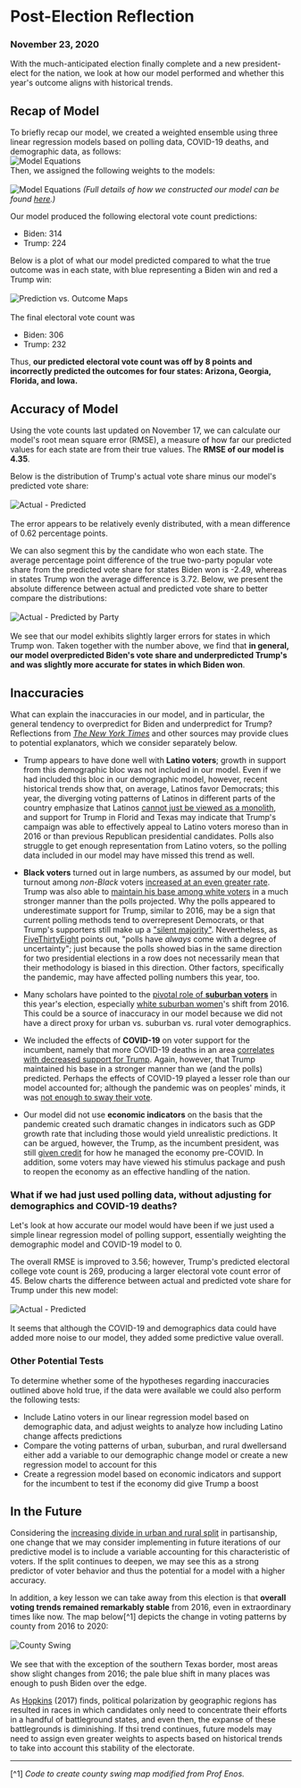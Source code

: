 # Post-Election Reflection
### November 23, 2020

With the much-anticipated election finally complete and a new president-elect for the nation, we look at how our model performed and whether this year's outcome aligns with historical trends.

## Recap of Model

To briefly recap our model, we created a weighted ensemble using three linear regression models based on polling data, COVID-19 deaths, and demographic data, as follows:
<br/>
![Model Equations](../figures/model_eqs.png)
<br/>
Then, we assigned the following weights to the models:
<br/>
<br/>
![Model Equations](../figures/model_eq.png)
*(Full details of how we constructed our model can be found [here](https://ahu6.github.io/electionanalytics/posts/11_01.html).)*

Our model produced the following electoral vote count predictions:
* Biden: 314
* Trump: 224

Below is a plot of what our model predicted compared to what the true outcome was in each state, with blue representing a Biden win and red a Trump win:
<br/>
<br/>
![Prediction vs. Outcome Maps](../figures/prediction_outcome_maps.png)
<br/>
<br/>
The final electoral vote count was
* Biden: 306
* Trump: 232

Thus, **our predicted electoral vote count was off by 8 points and incorrectly predicted the outcomes for four states: Arizona, Georgia, Florida, and Iowa.**

## Accuracy of Model

Using the vote counts last updated on November 17, we can calculate our model's root mean square error (RMSE), a measure of how far our predicted values for each state are from their true values. The **RMSE of our model is 4.35**.

Below is the distribution of Trump's actual vote share minus our model's predicted vote share:
<br/>
<br/>
![Actual - Predicted](../figures/actual_predicted.png)
<br/>
<br/>
The error appears to be relatively evenly distributed, with a mean difference of 0.62 percentage points.

We can also segment this by the candidate who won each state. The average percentage point difference of the true two-party popular vote share from the predicted vote share for states Biden won is -2.49, whereas in states Trump won the average difference is 3.72. Below, we present the absolute difference between actual and predicted vote share to better compare the distributions:
<br/>
<br/>
![Actual - Predicted by Party](../figures/actual_predicted_party.png)
<br/>
<br/>
We see that our model exhibits slightly larger errors for states in which Trump won. Taken together with the number above, we find that **in general, our model overpredicted Biden's vote share and underpredicted Trump's and was slightly more accurate for states in which Biden won**.

## Inaccuracies
What can explain the inaccuracies in our model, and in particular, the general tendency to overpredict for Biden and underpredict for Trump? Reflections from [*The New York Times*](https://www.nytimes.com/2020/11/10/podcasts/the-daily/election-polls-biden-trump.html?) and other sources may provide clues to potential explanators, which we consider separately below.

* Trump appears to have done well with **Latino voters**; growth in support from this demographic bloc was not included in our model. Even if we had included this bloc in our demographic model, however, recent historical trends show that, on average, Latinos favor Democrats; this year, the diverging voting patterns of Latinos in different parts of the country emphasize that Latinos [cannot just be viewed as a monolith](https://www.economist.com/united-states/2020/11/04/why-donald-trump-exceeded-expectations-with-americas-latinos), and support for Trump in Florid and Texas may indicate that Trump's campaign was able to effectively appeal to Latino voters moreso than in 2016 or than previous Republican presidential candidates. Polls also struggle to get enough representation from Latino voters, so the polling data included in our model may have missed this trend as well.

* **Black voters** turned out in large numbers, as assumed by our model, but turnout among *non-Black* voters [increased at an even greater rate](https://www.nytimes.com/2020/11/10/podcasts/the-daily/election-polls-biden-trump.html?). Trump was also able to [maintain his base among white voters](https://www.economist.com/graphic-detail/2020/11/11/once-again-less-educated-whites-spurned-americas-democratic-nominee) in a much stronger manner than the polls projected. Why the polls appeared to underestimate support for Trump, similar to 2016, may be a sign that current polling methods tend to overrepresent Democrats, or that Trump's supporters still make up a ["silent majority"](https://www.nytimes.com/2020/11/04/us/politics/poll-results.html?searchResultPosition=3). Nevertheless, as [FiveThirtyEight](https://fivethirtyeight.com/features/the-polls-werent-great-but-thats-pretty-normal/) points out, "polls have *always* come with a degree of uncertainty"; just because the polls showed bias in the same direction for two presidential elections in a row does not necessarily mean that their methodology is biased in this direction. Other factors, specifically the pandemic, may have affected polling numbers this year, too.

* Many scholars have pointed to the [pivotal role of **suburban voters**](https://www.nytimes.com/interactive/2020/11/06/upshot/suburbs-shifted-left-president.html) in this year's election, especially [white suburban women](https://www.brookings.edu/research/bidens-victory-came-from-the-suburbs/)'s shift from 2016. This could be a source of inaccuracy in our model because we did not have a direct proxy for urban vs. suburban vs. rural voter demographics. 

* We included the effects of **COVID-19** on voter support for the incumbent, namely that more COVID-19 deaths in an area [correlates with decreased support for Trump](https://advances.sciencemag.org/content/6/44/eabd8564). Again, however, that Trump maintained his base in a stronger manner than we (and the polls) predicted. Perhaps the effects of COVID-19 played a lesser role than our model accounted for; although the pandemic was on peoples' minds, it was [not enough to sway their vote](https://www.nytimes.com/2020/11/04/us/politics/poll-results.html?searchResultPosition=3).

* Our model did not use **economic indicators** on the basis that the pandemic created such dramatic changes in indicators such as GDP growth rate that including those would yield unrealistic predictions. It can be argued, however, the Trump, as the incumbent president, was still [given credit](https://www.nytimes.com/2020/11/10/podcasts/the-daily/election-polls-biden-trump.html?) for how he managed the economy pre-COVID. In addition, some voters may have viewed his stimulus package and push to reopen the economy as an effective handling of the nation.

### What if we had just used polling data, without adjusting for demographics and COVID-19 deaths?
Let's look at how accurate our model would have been if we just used a simple linear regression model of polling support, essentially weighting the demographic model and COVID-19 model to 0.

The overall RMSE is improved to 3.56; however, Trump's predicted electoral college vote count is 269, producing a larger electoral vote count error of 45. Below charts the difference between actual and predicted vote share for Trump under this new model:
<br/>
<br/>
![Actual - Predicted](../figures/actual_predicted1.png)
<br/>
<br/>
It seems that although the COVID-19 and demographics data could have added more noise to our model, they added some predictive value overall.

### Other Potential Tests

To determine whether some of the hypotheses regarding inaccuracies outlined above hold true, if the data were available we could also perform the following tests:
* Include Latino voters in our linear regression model based on demographic data, and adjust weights to analyze how including Latino change affects predictions
* Compare the voting patterns of urban, suburban, and rural dwellersand either add a variable to our demographic change model or create a new regression model to account for this
* Create a regression model based on economic indicators and support for the incumbent to test if the economy did give Trump a boost

## In the Future

Considering the [increasing divide in urban and rural split](https://www.economist.com/united-states/2020/11/14/our-analysis-of-the-election-results-suggests-that-2020-accelerated-a-long-running-trend) in partisanship, one change that we may consider implementing in future iterations of our predictive model is to include a variable accounting for this characteristic of voters. If the split continues to deepen, we may see this as a strong predictor of voter behavior and thus the potential for a model with a higher accuracy.

In addition, a key lesson we can take away from this election is that **overall voting trends remained remarkably stable** from 2016, even in extraordinary times like now. The map below[^1] depicts the change in voting patterns by county from 2016 to 2020:
<br/>
<br/>
![County Swing](../figures/county_swing_2016_2020.png)
<br/>
<br/>
We see that with the exception of the southern Texas border, most areas show slight changes from 2016; the pale blue shift in many places was enough to push Biden over the edge.

As [Hopkins](https://www.cambridge.org/core/books/red-fighting-blue/5BED65A27BC1399564B4A5863A1E899C) (2017) finds, political polarization by geographic regions has resulted in races in which candidates only need to concentrate their efforts in a handful of battleground states, and even then, the expanse of these battlegrounds is diminishing. If thsi trend continues, future models may need to assign even greater weights to aspects based on historical trends to take into account this stability of the electorate.

<hr>

[^1] *Code to create county swing map modified from Prof Enos.*
